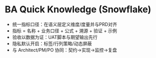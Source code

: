 # BA Quick Knowledge (Snowflake)

- 统一指标口径：在语义层定义维度/度量并与PRD对齐
- 指标 = 名称 + 业务口径 + 公式 + 溯源 + 验证 + 示例
- 验收以数据为证：UAT脚本与期望输出先行
- 隐私默认开启：标签/行列策略/动态屏蔽
- 与 Architect/PM/PO 协同：契约→实现→监控→复盘

